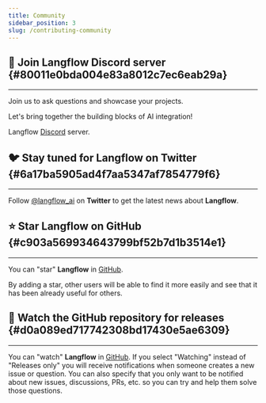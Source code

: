 ```yaml
---
title: Community
sidebar_position: 3
slug: /contributing-community
---
```




## 🤖 Join **Langflow** Discord server {#80011e0bda004e83a8012c7ec6eab29a}


---


Join us to ask questions and showcase your projects.


Let's bring together the building blocks of AI integration!


Langflow [Discord](https://discord.gg/EqksyE2EX9) server.


## 🐦 Stay tuned for **Langflow** on Twitter {#6a17ba5905ad4f7aa5347af7854779f6}


---


Follow [@langflow_ai](https://twitter.com/langflow_ai) on **Twitter** to get the latest news about **Langflow**.


## ⭐️ Star **Langflow** on GitHub {#c903a569934643799bf52b7d1b3514e1}


---


You can "star" **Langflow** in [GitHub](https://github.com/langflow-ai/langflow).


By adding a star, other users will be able to find it more easily and see that it has been already useful for others.


## 👀 Watch the GitHub repository for releases {#d0a089ed717742308bd17430e5ae6309}


---


You can "watch" **Langflow** in [GitHub](https://github.com/langflow-ai/langflow). If you select "Watching" instead of "Releases only" you will receive notifications when someone creates a new issue or question. You can also specify that you only want to be notified about new issues, discussions, PRs, etc. so you can try and help them solve those questions.

